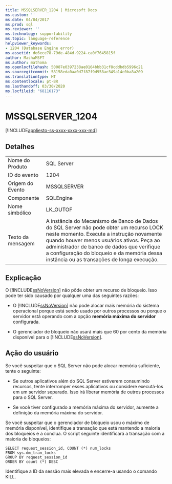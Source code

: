 ```yaml
---
title: MSSQLSERVER_1204 | Microsoft Docs
ms.custom: ''
ms.date: 04/04/2017
ms.prod: sql
ms.reviewer: ''
ms.technology: supportability
ms.topic: language-reference
helpviewer_keywords:
- 1204 (Database Engine error)
ms.assetid: de6ece78-79de-484d-9224-ca0f7645815f
author: MashaMSFT
ms.author: mathoma
ms.openlocfilehash: 50087e0397238ae0164bbb31cf8cddbdb5996c21
ms.sourcegitcommit: 58158eda0aa0d7f87f9d958ae349a14c0ba8a209
ms.translationtype: HT
ms.contentlocale: pt-BR
ms.lasthandoff: 03/30/2020
ms.locfileid: "68116173"
---
```

# <a name="mssqlserver_1204"></a>MSSQLSERVER_1204
[!INCLUDE[appliesto-ss-xxxx-xxxx-xxx-md](../../includes/appliesto-ss-xxxx-xxxx-xxx-md.md)]
  
## <a name="details"></a>Detalhes  
  
|||  
|-|-|  
|Nome do Produto|SQL Server|  
|ID do evento|1204|  
|Origem do Evento|MSSQLSERVER|  
|Componente|SQLEngine|  
|Nome simbólico|LK_OUTOF|  
|Texto da mensagem|A instância do Mecanismo de Banco de Dados do SQL Server não pode obter um recurso LOCK neste momento. Execute a instrução novamente quando houver menos usuários ativos. Peça ao administrador de banco de dados que verifique a configuração do bloqueio e da memória dessa instância ou as transações de longa execução.|  
  
## <a name="explanation"></a>Explicação  
O [!INCLUDE[ssNoVersion](../../includes/ssnoversion-md.md)] não pôde obter um recurso de bloqueio. Isso pode ter sido causado por qualquer uma das seguintes razões:  
  
-   O [!INCLUDE[ssNoVersion](../../includes/ssnoversion-md.md)] não pode alocar mais memória do sistema operacional porque está sendo usado por outros processos ou porque o servidor está operando com a opção **memória máxima do servidor** configurada.  
  
-   O gerenciador de bloqueio não usará mais que 60 por cento da memória disponível para o [!INCLUDE[ssNoVersion](../../includes/ssnoversion-md.md)].  
  
## <a name="user-action"></a>Ação do usuário  
Se você suspeitar que o SQL Server não pode alocar memória suficiente, tente o seguinte:  
  
-   Se outros aplicativos além do SQL Server estiverem consumindo recursos, tente interromper esses aplicativos ou considere executá-los em um servidor separado. Isso irá liberar memória de outros processos para o SQL Server.  
  
-   Se você tiver configurado a memória máxima do servidor, aumente a definição da memória máxima do servidor.  
  
Se você suspeitar que o gerenciador de bloqueio usou o máximo de memória disponível, identifique a transação que está mantendo a maioria dos bloqueios e a conclua. O script seguinte identificará a transação com a maioria de bloqueios:  
  
```  
SELECT request_session_id, COUNT (*) num_locks  
FROM sys.dm_tran_locks  
GROUP BY request_session_id   
ORDER BY count (*) DESC  
```  
  
Identifique a ID da sessão mais elevada e encerre-a usando o comando KILL.  
  

